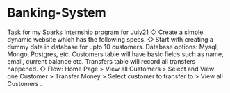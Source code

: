 # Banking-System
Task for my Sparks Internship program for July21
◇ Create a simple dynamic website which has the following specs. 
◇ Start with creating a dummy data in database for upto 10  customers. Database options: Mysql, Mongo, Postgres, etc.  Customers table will have basic fields such as name, email,  current balance etc. Transfers table will record all transfers  happened. 
◇ Flow: Home Page > View all Customers > Select and View one  Customer > Transfer Money > Select customer to transfer to >  View all Customers .  
